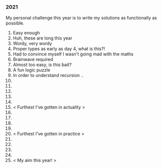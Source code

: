 ### 2021

My personal challenge this year is to write my solutions as functionally as possible.

1. Easy enough
2. Huh, these are long this year
3. Wordy, very wordy
4. Proper types as early as day 4, what is this?!
5. Had to convince myself I wasn't going mad with the maths
6. Brainwave required
7. Almost too easy, is this bait?
8. A fun logic puzzle
9. In order to understand recursion ..
10.
11.
12.
13.
14.
15. < Furthest I've gotten in actuality >
16.
17.
18.
19.
20. < Furthest I've gotten in practice >
21.
22.
23.
24.
25. < My aim this year! >
